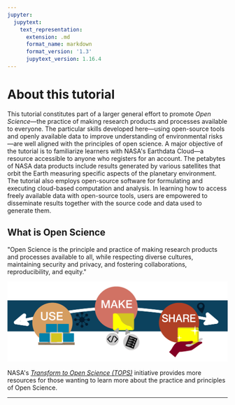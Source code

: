 ```yaml
---
jupyter:
  jupytext:
    text_representation:
      extension: .md
      format_name: markdown
      format_version: '1.3'
      jupytext_version: 1.16.4
---
```


# About this tutorial


This tutorial constitutes part of a larger general effort to promote *Open Science*&mdash;the practice of making research products and processes available to everyone. The particular skills developed here&mdash;using open-source tools and openly available data to improve understanding of environmental risks&mdash;are well aligned with the principles of open science. A major objective of the tutorial is to familiarize learners with NASA's Earthdata Cloud&mdash;a resource accessible to anyone who registers for an account. The petabytes of NASA data products include results generated by various satellites that orbit the Earth measuring specific aspects of the planetary environment. The tutorial also employs open-source software for formulating and executing cloud-based computation and analysis. In learning how to access freely available data with open-source tools, users are empowered to disseminate results together with the source code and data used to generate them.


## What is Open Science

<!-- #region -->
"Open Science is the principle and practice of making research products and processes available to all, while respecting diverse cultures, maintaining security and privacy, and fostering collaborations, reproducibility, and equity."


![](../assets/image165.png)


NASA's [*Transform to Open Science (TOPS)*](https://science.nasa.gov/open-science/tops/) initiative provides more resources for those wanting to learn more about the practice and principles of Open Science.


---
<!-- #endregion -->
